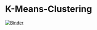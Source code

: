 # K-Means-Clustering

[![Binder](https://mybinder.org/badge_logo.svg)](https://mybinder.org/v2/gh/MichaelFranLu/K-Means-Clustering/master?labpath=3-K_Means_Clustering_Projekt-Loesung.ipynb)
